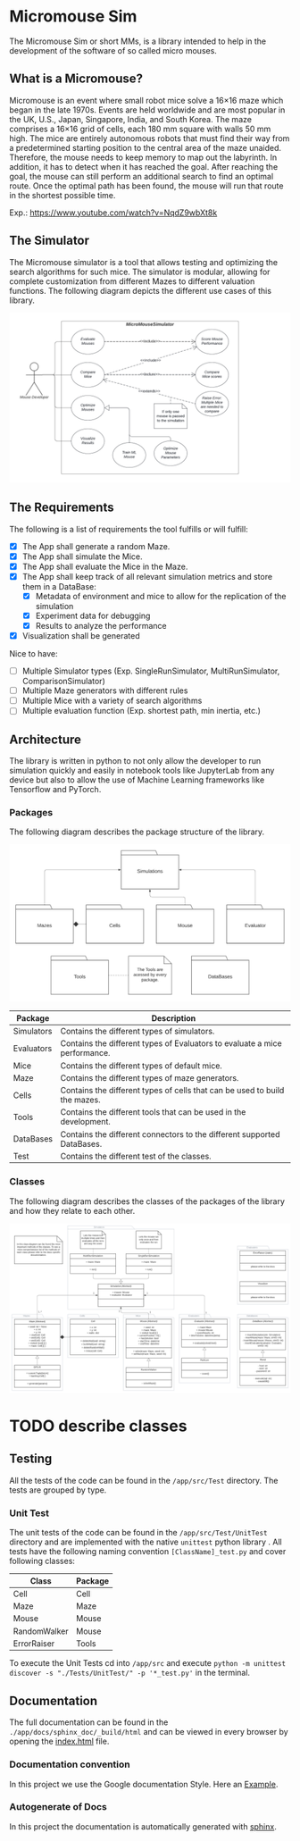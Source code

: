 # Micromouse Sim
The Micromouse Sim or short MMs, is a library intended to help in the development of the software of so called micro mouses.

## What is a Micromouse?
Micromouse is an event where small robot mice solve a 16×16 maze which began in the late 1970s. Events are held worldwide and are most popular in the UK, U.S., Japan, Singapore, India, and South Korea.
The maze comprises a 16×16 grid of cells, each 180 mm square with walls 50 mm high. The mice are entirely autonomous robots that must find their way from a predetermined starting position to the central area of the maze unaided. Therefore, the mouse needs to keep memory to map out the labyrinth. In addition, it has to detect when it has reached the goal. After reaching the goal, the mouse can still perform an additional search to find an optimal route. Once the optimal path has been found, the mouse will run that route in the shortest possible time. 

Exp.: https://www.youtube.com/watch?v=NqdZ9wbXt8k

## The Simulator
The Micromouse simulator is a tool that allows testing and optimizing the search algorithms for such mice. The simulator is modular, allowing for complete customization from different Mazes to different valuation functions. The following diagram depicts the different use cases of this library.

![Use case diagram](/app/docs/img/Diagrams/UseCase_MMs.png)

## The Requirements
The following is a list of requirements the tool fulfills or will fulfill:
* [x] The App shall generate a random Maze.
* [x] The App shall simulate the Mice.
* [x] The App shall evaluate the Mice in the Maze.
* [x] The App shall keep track of all relevant simulation metrics and store them in a DataBase:
  * [x] Metadata of environment and mice to allow for the replication of the simulation
  * [x] Experiment data for debugging
  * [x] Results to analyze the performance
* [x] Visualization shall be generated

Nice to have:
* [ ] Multiple Simulator types (Exp. SingleRunSimulator, MultiRunSimulator, ComparisonSimulator)
* [ ] Multiple Maze generators with different rules
* [ ] Multiple Mice with a variety of search algorithms
* [ ] Multiple evaluation function (Exp. shortest path, min inertia, etc.)

## Architecture
The library is written in python to not only allow the developer to run simulation quickly and easily in notebook tools like JupyterLab from any device but also to allow the use of Machine Learning frameworks like Tensorflow and PyTorch.

### Packages
The following diagram describes the package structure of the library.

![Package diagram](/app/docs/img/Diagrams/Package_MMs.png)

| Package | Description |
|---------|-------------|
| Simulators | Contains the different types of simulators. |
| Evaluators | Contains the different types of Evaluators to evaluate a mice performance. |
| Mice       | Contains the different types of default mice. |
| Maze       | Contains the different types of maze generators. |
| Cells      | Contains the different types of cells that can be used to build the mazes. |
| Tools      | Contains the different tools that can be used in the development. |
| DataBases  | Contains the different connectors to the different supported DataBases. |
| Test       | Contains the different test of the classes. |

### Classes
The following diagram describes the classes of the packages of the library and how they relate to each other.

![Class diagram](app/docs/img/Diagrams/Class_MMs.png)

# TODO describe classes

## Testing
All the tests of the code can be found in the `/app/src/Test` directory. The tests are grouped by type.
### Unit Test
The unit tests of the code can be found in the `/app/src/Test/UnitTest` directory and are implemented with the native `unittest` python library . All tests have the following naming convention `[ClassName]_test.py` and cover following classes:

| Class | Package |
|-------|---------|
| Cell  | Cell |
| Maze | Maze |
| Mouse | Mouse |
| RandomWalker | Mouse |
| ErrorRaiser | Tools |

To execute the Unit Tests cd into `/app/src` and execute `python -m unittest discover -s "./Tests/UnitTest/" -p '*_test.py'` in the terminal.


## Documentation
The full documentation can be found in the `./app/docs/sphinx_doc/_build/html` and can be viewed in every browser by opening the [index.html](app/docs/sphinx_doc/_build/html/index.html) file.

### Documentation convention
In this project we use the Google documentation Style. Here an [Example](https://sphinxcontrib-napoleon.readthedocs.io/en/latest/example_google.html).

### Autogenerate of Docs
In this project the documentation is automatically generated with [sphinx](https://www.sphinx-doc.org/en/master/).

```

```